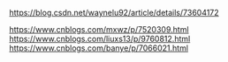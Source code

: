 https://blog.csdn.net/waynelu92/article/details/73604172


https://www.cnblogs.com/mxwz/p/7520309.html
https://www.cnblogs.com/liuxs13/p/9760812.html
https://www.cnblogs.com/banye/p/7066021.html
